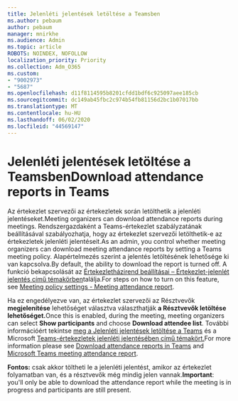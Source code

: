 ```yaml
---
title: Jelenléti jelentések letöltése a Teamsben
ms.author: pebaum
author: pebaum
manager: mnirkhe
ms.audience: Admin
ms.topic: article
ROBOTS: NOINDEX, NOFOLLOW
localization_priority: Priority
ms.collection: Adm_O365
ms.custom:
- "9002973"
- "5687"
ms.openlocfilehash: d11f8114595b8201cfdd1bdf6c925097aee185cb
ms.sourcegitcommit: dc149ab45fbc2c974b54fb81156d2bc1b07017bb
ms.translationtype: MT
ms.contentlocale: hu-HU
ms.lasthandoff: 06/02/2020
ms.locfileid: "44569147"
---
```

# <a name="download-attendance-reports-in-teams"></a><span data-ttu-id="4c230-102">Jelenléti jelentések letöltése a Teamsben</span><span class="sxs-lookup"><span data-stu-id="4c230-102">Download attendance reports in Teams</span></span>

<span data-ttu-id="4c230-103">Az értekezlet szervezői az értekezletek során letölthetik a jelenléti jelentéseket.</span><span class="sxs-lookup"><span data-stu-id="4c230-103">Meeting organizers can download attendance reports during meetings.</span></span> <span data-ttu-id="4c230-104">Rendszergazdaként a Teams-értekezlet szabályzatának beállításával szabályozhatja, hogy az értekezlet szervezői letölthetik-e az értekezletek jelenléti jelentéseit.</span><span class="sxs-lookup"><span data-stu-id="4c230-104">As an admin, you control whether meeting organizers can download meeting attendance reports by setting a Teams meeting policy.</span></span> <span data-ttu-id="4c230-105">Alapértelmezés szerint a jelentés letöltésének lehetősége ki van kapcsolva.</span><span class="sxs-lookup"><span data-stu-id="4c230-105">By default, the ability to download the report is turned off.</span></span> <span data-ttu-id="4c230-106">A funkció bekapcsolását az [Értekezletházirend beállításai – Értekezlet-jelenlét jelentés című témakörben](https://docs.microsoft.com/microsoftteams/meeting-policies-in-teams#meeting-policy-settings---meeting-attendance-report)találja.</span><span class="sxs-lookup"><span data-stu-id="4c230-106">For steps on how to turn on this feature, see  [Meeting policy settings - Meeting attendance report](https://docs.microsoft.com/microsoftteams/meeting-policies-in-teams#meeting-policy-settings---meeting-attendance-report).</span></span>

<span data-ttu-id="4c230-107">Ha ez engedélyezve van, az értekezlet szervezői az Résztvevők **megjelenítése** lehetőséget választva választhatják **a Résztvevők letöltése lehetőséget.**</span><span class="sxs-lookup"><span data-stu-id="4c230-107">Once this is enabled, during the meeting, meeting organizers can select  **Show participants**  and choose  **Download attendee list**.</span></span> <span data-ttu-id="4c230-108">További információért tekintse [meg a Jelenléti jelentések letöltése a Teams](https://support.office.com/article/download-attendance-reports-in-teams-ae7cf170-530c-47d3-84c1-3aedac74d310) és a Microsoft [Teams-értekezletek jelenléti jelentésében című témakört.](https://docs.microsoft.com/microsoftteams/teams-analytics-and-reports/meeting-attendance-report)</span><span class="sxs-lookup"><span data-stu-id="4c230-108">For more information please see [Download attendance reports in Teams](https://support.office.com/article/download-attendance-reports-in-teams-ae7cf170-530c-47d3-84c1-3aedac74d310) and [Microsoft Teams meeting attendance report](https://docs.microsoft.com/microsoftteams/teams-analytics-and-reports/meeting-attendance-report).</span></span>

<span data-ttu-id="4c230-109">**Fontos:** csak akkor töltheti le a jelenléti jelentést, amikor az értekezlet folyamatban van, és a résztvevők még mindig jelen vannak.</span><span class="sxs-lookup"><span data-stu-id="4c230-109">**Important**: you'll only be able to download the attendance report while the meeting is in progress and participants are still present.</span></span>
